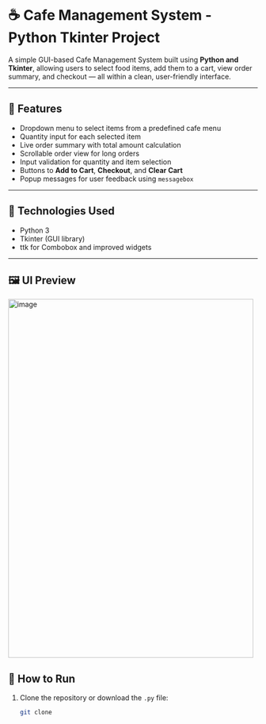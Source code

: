 # ☕ Cafe Management System - Python Tkinter Project

A simple GUI-based Cafe Management System built using **Python and Tkinter**, allowing users to select food items, add them to a cart, view order summary, and checkout — all within a clean, user-friendly interface.

---

## 🔧 Features

- Dropdown menu to select items from a predefined cafe menu
- Quantity input for each selected item
- Live order summary with total amount calculation
- Scrollable order view for long orders
- Input validation for quantity and item selection
- Buttons to **Add to Cart**, **Checkout**, and **Clear Cart**
- Popup messages for user feedback using `messagebox`

---

## 🧰 Technologies Used

- Python 3
- Tkinter (GUI library)
- ttk for Combobox and improved widgets

---

## 🖼️ UI Preview
<img width="495" height="723" alt="image" src="https://github.com/user-attachments/assets/591da008-eb9b-42e7-b811-7898b7968d10" />

## 🚀 How to Run

1. Clone the repository or download the `.py` file:
   ```bash
   git clone 
